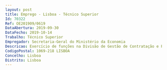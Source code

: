 ```yaml
--- 
layout: post
title: Emprego - Lisboa - Técnico Superior
Id: 70322
Ref: OE201909/0619
DataAbertura: 2019-09-30
DataFecho: 2019-10-14
Trabalho: Técnico Superior
Empregador: Secretaria-Geral do Ministério da Economia
Descricao: Exercício de funções na Divisão de Gestão de Contratação e Património Direção de Serviços de Contratação Pública e Património Desenvolvimento e realização de procedimentos de contratação pública designadamente informação de abertura e adjudicação  elaboração de convites, programas de concurso, anúncios, cadernos de encargos  atas  relatórios preliminar e final  contratos  pareceres prévios  publicações na INCM, no Portal dos contratos e na plataforma de contratação pública. Realização dos processos de despesa pública associados, no GERFIP, plurianuais e portarias de extensão de encargos.
CodigoPostal: 1069-218 LISBOA
Concelho: Lisboa
Distrito: Lisboa
--- 
```

